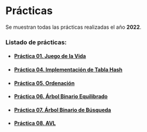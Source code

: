 # Prácticas

Se muestran todas las prácticas realizadas el año **2022**.

### Listado de prácticas:
- #### [Práctica 01. Juego de la Vida](https://github.com/alu0101128894/AyEDA/tree/main/2022/Pr%C3%A1ctica%2001.%20Juego%20de%20la%20Vida)

- #### [Práctica 04. Implementación de Tabla Hash](https://github.com/alu0101128894/AyEDA/tree/main/2022/Pr%C3%A1ctica%2004.%20Implementaci%C3%B3n%20de%20Tabla%20Hash)

- #### [Práctica 05. Ordenación](https://github.com/alu0101128894/AyEDA/tree/main/2022/Pr%C3%A1ctica%2005.%20Ordenaci%C3%B3n)

- #### [Práctica 06. Árbol Binario Equilibrado](https://github.com/alu0101128894/AyEDA/tree/main/2022/Pr%C3%A1ctica%2006.%20%C3%81rbol%20Binario%20Equilibrado)

- #### [Práctica 07. Árbol Binario de Búsqueda](https://github.com/alu0101128894/AyEDA/tree/main/2022/Pr%C3%A1ctica%2007.%20%C3%81rbol%20Binario%20de%20B%C3%BAsqueda)

- #### [Práctica 08. AVL](https://github.com/alu0101128894/AyEDA/tree/main/2022/Pr%C3%A1ctica%2008.%20AVL/)